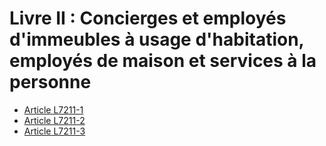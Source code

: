 # Livre II : Concierges et employés d'immeubles à usage d'habitation, employés de maison et services à la personne  

* [Article L7211-1](./LEGIARTI000006904674.md)
* [Article L7211-2](./LEGIARTI000006904675.md)
* [Article L7211-3](./LEGIARTI000024396501.md)
